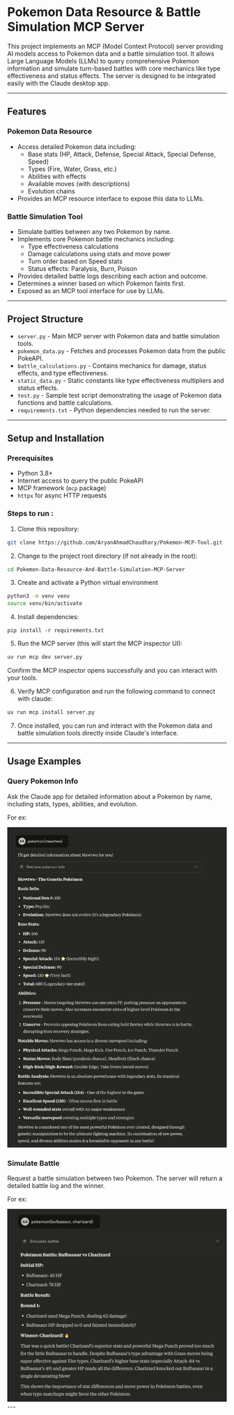 # Pokemon Data Resource & Battle Simulation MCP Server
This project implements an MCP (Model Context Protocol) server providing AI models access to Pokemon data and a battle simulation tool. It allows Large Language Models (LLMs) to query comprehensive Pokemon information and simulate turn-based battles with core mechanics like type effectiveness and status effects. The server is designed to be integrated easily with the Claude desktop app.

---

## Features

### Pokemon Data Resource
- Access detailed Pokemon data including:
  - Base stats (HP, Attack, Defense, Special Attack, Special Defense, Speed)
  - Types (Fire, Water, Grass, etc.)
  - Abilities with effects
  - Available moves (with descriptions)
  - Evolution chains
- Provides an MCP resource interface to expose this data to LLMs.

### Battle Simulation Tool
- Simulate battles between any two Pokemon by name.
- Implements core Pokemon battle mechanics including:
  - Type effectiveness calculations
  - Damage calculations using stats and move power
  - Turn order based on Speed stats
  - Status effects: Paralysis, Burn, Poison
- Provides detailed battle logs describing each action and outcome.
- Determines a winner based on which Pokemon faints first.
- Exposed as an MCP tool interface for use by LLMs.

---

## Project Structure

- `server.py` - Main MCP server with Pokemon data and battle simulation tools.
- `pokemon_data.py` - Fetches and processes Pokemon data from the public PokeAPI.
- `battle_calculations.py` - Contains mechanics for damage, status effects, and type effectiveness.
- `static_data.py` - Static constants like type effectiveness multipliers and status effects.
- `test.py` - Sample test script demonstrating the usage of Pokemon data functions and battle calculations.
- `requirements.txt` - Python dependencies needed to run the server.

---

## Setup and Installation

### Prerequisites
- Python 3.8+
- Internet access to query the public PokeAPI
- MCP framework (`mcp` package)
- `httpx` for async HTTP requests

### Steps to run :
1. Clone this repository:
```bash
git clone https://github.com/AryanAhmadChaudhary/Pokemon-MCP-Tool.git
```

2. Change to the project root directory (if not already in the root):
```bash
cd Pokemon-Data-Resource-And-Battle-Simulation-MCP-Server
```

3. Create and activate a Python virtual environment
```bash
python3 -m venv venv 
source venv/bin/activate
```

4. Install dependencies:
```bsh
pip install -r requirements.txt
```

5. Run the MCP server (this will start the MCP inspector UI):
```bash
uv run mcp dev server.py
```
Confirm the MCP inspector opens successfully and you can interact with your tools.

6. Verify MCP configuration and run the following command to connect with claude:
```bash 
uv run mcp install server.py
```
7. Once installed, you can run and interact with the Pokemon data and battle simulation tools directly inside Claude's interface.

---

## Usage Examples

### Query Pokemon Info
Ask the Claude app for detailed information about a Pokemon by name, including stats, types, abilities, and evolution.

For ex:

<img src="img/pokemon_info.png">

### Simulate Battle
Request a battle simulation between two Pokemon. The server will return a detailed battle log and the winner.

For ex:

<img src="img/simulate_battle.png">
---
